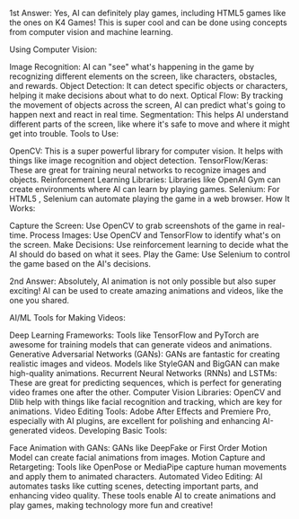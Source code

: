 1st Answer:
Yes, AI can definitely play games, including HTML5 games like the ones on K4 Games! This is super cool and can be done using concepts from computer vision and machine learning.

Using Computer Vision:

Image Recognition: AI can "see" what's happening in the game by recognizing different elements on the screen, like characters, obstacles, and rewards.
Object Detection: It can detect specific objects or characters, helping it make decisions about what to do next.
Optical Flow: By tracking the movement of objects across the screen, AI can predict what's going to happen next and react in real time.
Segmentation: This helps AI understand different parts of the screen, like where it's safe to move and where it might get into trouble.
Tools to Use:

OpenCV: This is a super powerful library for computer vision. It helps with things like image recognition and object detection.
TensorFlow/Keras: These are great for training neural networks to recognize images and objects.
Reinforcement Learning Libraries: Libraries like OpenAI Gym can create environments where AI can learn by playing games.
Selenium: For HTML5 , Selenium can automate playing the game in a web browser.
How It Works:

Capture the Screen: Use OpenCV to grab screenshots of the game in real-time.
Process Images: Use OpenCV and TensorFlow to identify what's on the screen.
Make Decisions: Use reinforcement learning to decide what the AI should do based on what it sees.
Play the Game: Use Selenium to control the game based on the AI's decisions.

2nd Answer:
Absolutely, AI animation is not only possible but also super exciting! AI can be used to create amazing animations and videos, like the one you shared.

AI/ML Tools for Making Videos:

Deep Learning Frameworks: Tools like TensorFlow and PyTorch are awesome for training models that can generate videos and animations.
Generative Adversarial Networks (GANs): GANs are fantastic for creating realistic images and videos. Models like StyleGAN and BigGAN can make high-quality animations.
Recurrent Neural Networks (RNNs) and LSTMs: These are great for predicting sequences, which is perfect for generating video frames one after the other.
Computer Vision Libraries: OpenCV and Dlib help with things like facial recognition and tracking, which are key for animations.
Video Editing Tools: Adobe After Effects and Premiere Pro, especially with AI plugins, are excellent for polishing and enhancing AI-generated videos.
Developing Basic Tools:

Face Animation with GANs: GANs like DeepFake or First Order Motion Model can create facial animations from images.
Motion Capture and Retargeting: Tools like OpenPose or MediaPipe capture human movements and apply them to animated characters.
Automated Video Editing: AI automates tasks like cutting scenes, detecting important parts, and enhancing video quality.
These tools enable AI to create animations and play games, making technology more fun and creative!
